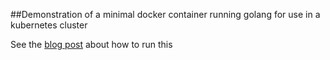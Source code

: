 ##Demonstration of a minimal docker container running golang for use in a kubernetes cluster

See the [blog post](http://www.bite-code.com/2015/07/21/running-minimal-golang-apps-in-kubernetes-cluster/) about how to run this
